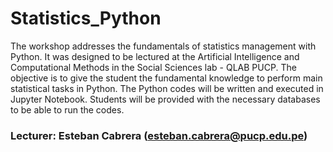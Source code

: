 # Statistics_Python
The workshop addresses the fundamentals of statistics management with Python. It was designed to be lectured at the Artificial Intelligence and Computational Methods in the Social Sciences lab - QLAB PUCP. The objective is to give the student the fundamental knowledge to perform main statistical tasks in Python. The Python codes will be written and executed in Jupyter Notebook. Students will be provided with the necessary databases to be able to run the codes.

### Lecturer: Esteban Cabrera (esteban.cabrera@pucp.edu.pe)

